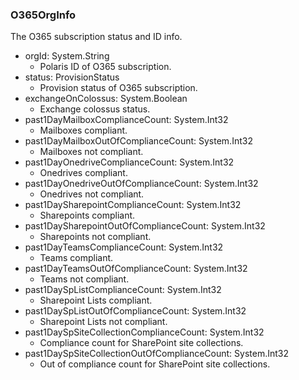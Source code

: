 ### O365OrgInfo
The O365 subscription status and ID info.

- orgId: System.String
  - Polaris ID of O365 subscription.
- status: ProvisionStatus
  - Provision status of O365 subscription.
- exchangeOnColossus: System.Boolean
  - Exchange colossus status.
- past1DayMailboxComplianceCount: System.Int32
  - Mailboxes compliant.
- past1DayMailboxOutOfComplianceCount: System.Int32
  - Mailboxes not compliant.
- past1DayOnedriveComplianceCount: System.Int32
  - Onedrives compliant.
- past1DayOnedriveOutOfComplianceCount: System.Int32
  - Onedrives not compliant.
- past1DaySharepointComplianceCount: System.Int32
  - Sharepoints compliant.
- past1DaySharepointOutOfComplianceCount: System.Int32
  - Sharepoints not compliant.
- past1DayTeamsComplianceCount: System.Int32
  - Teams compliant.
- past1DayTeamsOutOfComplianceCount: System.Int32
  - Teams not compliant.
- past1DaySpListComplianceCount: System.Int32
  - Sharepoint Lists compliant.
- past1DaySpListOutOfComplianceCount: System.Int32
  - Sharepoint Lists not compliant.
- past1DaySpSiteCollectionComplianceCount: System.Int32
  - Compliance count for SharePoint site collections.
- past1DaySpSiteCollectionOutOfComplianceCount: System.Int32
  - Out of compliance count for SharePoint site collections.
